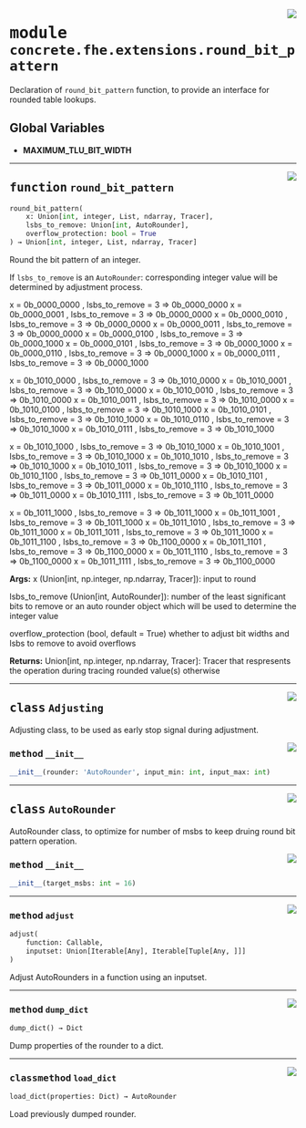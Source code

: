 <!-- markdownlint-disable -->

<a href="../../../compilers/concrete-compiler/compiler/lib/Bindings/Python/concrete/fhe/extensions/round_bit_pattern.py#L0"><img align="right" style="float:right;" src="https://img.shields.io/badge/-source-cccccc?style=flat-square"></a>

# <kbd>module</kbd> `concrete.fhe.extensions.round_bit_pattern`
Declaration of `round_bit_pattern` function, to provide an interface for rounded table lookups. 

**Global Variables**
---------------
- **MAXIMUM_TLU_BIT_WIDTH**

---

<a href="../../../compilers/concrete-compiler/compiler/lib/Bindings/Python/concrete/fhe/extensions/round_bit_pattern.py#L157"><img align="right" style="float:right;" src="https://img.shields.io/badge/-source-cccccc?style=flat-square"></a>

## <kbd>function</kbd> `round_bit_pattern`

```python
round_bit_pattern(
    x: Union[int, integer, List, ndarray, Tracer],
    lsbs_to_remove: Union[int, AutoRounder],
    overflow_protection: bool = True
) → Union[int, integer, List, ndarray, Tracer]
```

Round the bit pattern of an integer. 

If `lsbs_to_remove` is an `AutoRounder`:  corresponding integer value will be determined by adjustment process. 

x = 0b_0000_0000 , lsbs_to_remove = 3 => 0b_0000_0000 x = 0b_0000_0001 , lsbs_to_remove = 3 => 0b_0000_0000 x = 0b_0000_0010 , lsbs_to_remove = 3 => 0b_0000_0000 x = 0b_0000_0011 , lsbs_to_remove = 3 => 0b_0000_0000 x = 0b_0000_0100 , lsbs_to_remove = 3 => 0b_0000_1000 x = 0b_0000_0101 , lsbs_to_remove = 3 => 0b_0000_1000 x = 0b_0000_0110 , lsbs_to_remove = 3 => 0b_0000_1000 x = 0b_0000_0111 , lsbs_to_remove = 3 => 0b_0000_1000 

x = 0b_1010_0000 , lsbs_to_remove = 3 => 0b_1010_0000 x = 0b_1010_0001 , lsbs_to_remove = 3 => 0b_1010_0000 x = 0b_1010_0010 , lsbs_to_remove = 3 => 0b_1010_0000 x = 0b_1010_0011 , lsbs_to_remove = 3 => 0b_1010_0000 x = 0b_1010_0100 , lsbs_to_remove = 3 => 0b_1010_1000 x = 0b_1010_0101 , lsbs_to_remove = 3 => 0b_1010_1000 x = 0b_1010_0110 , lsbs_to_remove = 3 => 0b_1010_1000 x = 0b_1010_0111 , lsbs_to_remove = 3 => 0b_1010_1000 

x = 0b_1010_1000 , lsbs_to_remove = 3 => 0b_1010_1000 x = 0b_1010_1001 , lsbs_to_remove = 3 => 0b_1010_1000 x = 0b_1010_1010 , lsbs_to_remove = 3 => 0b_1010_1000 x = 0b_1010_1011 , lsbs_to_remove = 3 => 0b_1010_1000 x = 0b_1010_1100 , lsbs_to_remove = 3 => 0b_1011_0000 x = 0b_1010_1101 , lsbs_to_remove = 3 => 0b_1011_0000 x = 0b_1010_1110 , lsbs_to_remove = 3 => 0b_1011_0000 x = 0b_1010_1111 , lsbs_to_remove = 3 => 0b_1011_0000 

x = 0b_1011_1000 , lsbs_to_remove = 3 => 0b_1011_1000 x = 0b_1011_1001 , lsbs_to_remove = 3 => 0b_1011_1000 x = 0b_1011_1010 , lsbs_to_remove = 3 => 0b_1011_1000 x = 0b_1011_1011 , lsbs_to_remove = 3 => 0b_1011_1000 x = 0b_1011_1100 , lsbs_to_remove = 3 => 0b_1100_0000 x = 0b_1011_1101 , lsbs_to_remove = 3 => 0b_1100_0000 x = 0b_1011_1110 , lsbs_to_remove = 3 => 0b_1100_0000 x = 0b_1011_1111 , lsbs_to_remove = 3 => 0b_1100_0000 



**Args:**
  x (Union[int, np.integer, np.ndarray, Tracer]):  input to round 

 lsbs_to_remove (Union[int, AutoRounder]):  number of the least significant bits to remove  or an auto rounder object which will be used to determine the integer value 

 overflow_protection (bool, default = True)  whether to adjust bit widths and lsbs to remove to avoid overflows 



**Returns:**
  Union[int, np.integer, np.ndarray, Tracer]:  Tracer that respresents the operation during tracing  rounded value(s) otherwise 


---

<a href="../../../compilers/concrete-compiler/compiler/lib/Bindings/Python/concrete/fhe/extensions/round_bit_pattern.py#L24"><img align="right" style="float:right;" src="https://img.shields.io/badge/-source-cccccc?style=flat-square"></a>

## <kbd>class</kbd> `Adjusting`
Adjusting class, to be used as early stop signal during adjustment. 

<a href="../../../compilers/concrete-compiler/compiler/lib/Bindings/Python/concrete/fhe/extensions/round_bit_pattern.py#L33"><img align="right" style="float:right;" src="https://img.shields.io/badge/-source-cccccc?style=flat-square"></a>

### <kbd>method</kbd> `__init__`

```python
__init__(rounder: 'AutoRounder', input_min: int, input_max: int)
```









---

<a href="../../../compilers/concrete-compiler/compiler/lib/Bindings/Python/concrete/fhe/extensions/round_bit_pattern.py#L40"><img align="right" style="float:right;" src="https://img.shields.io/badge/-source-cccccc?style=flat-square"></a>

## <kbd>class</kbd> `AutoRounder`
AutoRounder class, to optimize for number of msbs to keep druing round bit pattern operation. 

<a href="../../../compilers/concrete-compiler/compiler/lib/Bindings/Python/concrete/fhe/extensions/round_bit_pattern.py#L53"><img align="right" style="float:right;" src="https://img.shields.io/badge/-source-cccccc?style=flat-square"></a>

### <kbd>method</kbd> `__init__`

```python
__init__(target_msbs: int = 16)
```








---

<a href="../../../compilers/concrete-compiler/compiler/lib/Bindings/Python/concrete/fhe/extensions/round_bit_pattern.py#L71"><img align="right" style="float:right;" src="https://img.shields.io/badge/-source-cccccc?style=flat-square"></a>

### <kbd>method</kbd> `adjust`

```python
adjust(
    function: Callable,
    inputset: Union[Iterable[Any], Iterable[Tuple[Any, ]]]
)
```

Adjust AutoRounders in a function using an inputset. 

---

<a href="../../../compilers/concrete-compiler/compiler/lib/Bindings/Python/concrete/fhe/extensions/round_bit_pattern.py#L126"><img align="right" style="float:right;" src="https://img.shields.io/badge/-source-cccccc?style=flat-square"></a>

### <kbd>method</kbd> `dump_dict`

```python
dump_dict() → Dict
```

Dump properties of the rounder to a dict. 

---

<a href="../../../compilers/concrete-compiler/compiler/lib/Bindings/Python/concrete/fhe/extensions/round_bit_pattern.py#L140"><img align="right" style="float:right;" src="https://img.shields.io/badge/-source-cccccc?style=flat-square"></a>

### <kbd>classmethod</kbd> `load_dict`

```python
load_dict(properties: Dict) → AutoRounder
```

Load previously dumped rounder. 



